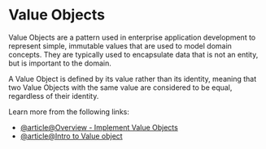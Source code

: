 # Value Objects

Value Objects are a pattern used in enterprise application development to represent simple, immutable values that are used to model domain concepts. They are typically used to encapsulate data that is not an entity, but is important to the domain.

A Value Object is defined by its value rather than its identity, meaning that two Value Objects with the same value are considered to be equal, regardless of their identity.

Learn more from the following links:

- [@article@Overview - Implement Value Objects](https://learn.microsoft.com/en-us/dotnet/architecture/microservices/microservice-ddd-cqrs-patterns/implement-value-objects)
- [@article@Intro to Value object](https://en.wikipedia.org/wiki/Value_object)
